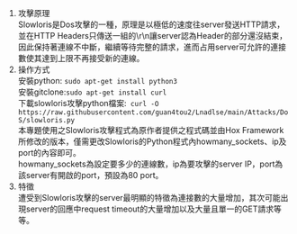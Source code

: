 1. 攻擊原理  
Slowloris是Dos攻擊的一種，原理是以極低的速度往server發送HTTP請求，並在HTTP Headers只傳送一組的\r\n讓server認為Header的部分還沒結束，因此保持著連線不中斷，繼續等待完整的請求，進而占用server可允許的連接數使其達到上限不再接受新的連線。  
2. 操作方式  
安裝python: `sudo apt-get install python3`  
安裝gitclone:`sudo apt-get install curl`  
下載slowloris攻擊python檔案:` curl -O https://raw.githubusercontent.com/guan4tou2/Lnadlse/main/Attacks/DoS/slowloris.py`  
本專題使用之Slowloris攻擊程式為原作者提供之程式碼並由Hox Framework所修改的版本，僅需更改Slowloris的Python程式內howmany_sockets、ip及port的內容即可。  
howmany_sockets為設定要多少的連線數，ip為要攻擊的server IP，port為該server有開啟的port，預設為80 port。  
3. 特徵  
遭受到Slowloris攻擊的server最明顯的特徵為連接數的大量增加，其次可能出現server的回應中request timeout的大量增加以及大量且單一的GET請求等等。  
